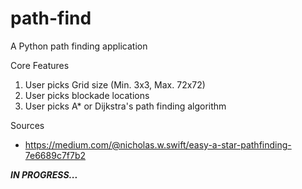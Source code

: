 # path-find
A Python path finding application

Core Features
1. User picks Grid size (Min. 3x3, Max. 72x72)
2. User picks blockade locations 
3. User picks A* or Dijkstra's path finding algorithm


Sources
- https://medium.com/@nicholas.w.swift/easy-a-star-pathfinding-7e6689c7f7b2

***IN PROGRESS...***

